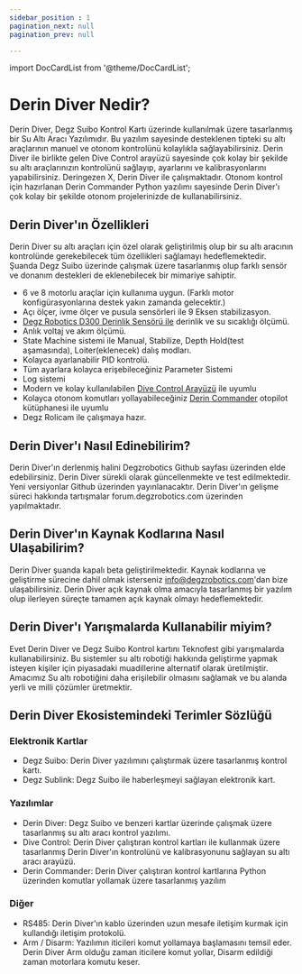 ```yaml
---
sidebar_position : 1
pagination_next: null
pagination_prev: null

---
```

import DocCardList from '@theme/DocCardList';

# Derin Diver Nedir?

Derin Diver, Degz Suibo Kontrol Kartı üzerinde kullanılmak üzere tasarlanmış bir Su Altı Aracı Yazılımıdır. Bu yazılım sayesinde desteklenen tipteki su altı araçlarının manuel ve otonom kontrolünü kolaylıkla sağlayabilirsiniz. Derin Diver ile birlikte gelen Dive Control arayüzü sayesinde çok kolay bir şekilde su altı araçlarınızın kontrolünü sağlayıp, ayarlarını ve kalibrasyonlarını yapabilirsiniz. Deringezen X, Derin Diver ile çalışmaktadır. Otonom kontrol için hazırlanan Derin Commander Python yazılımı sayesinde Derin Diver'ı çok kolay bir şekilde otonom projelerinizde de kullanabilirsiniz.

## Derin Diver'ın Özellikleri

Derin Diver su altı araçları için özel olarak geliştirilmiş olup bir su altı aracının kontrolünde gerekebilecek tüm özellikleri sağlamayı hedeflemektedir. Şuanda Degz Suibo üzerinde çalışmak üzere tasarlanmış olup farklı sensör ve donanım destekleri de eklenebilecek bir mimariye sahiptir.

- 6 ve 8 motorlu araçlar için kullanıma uygun. (Farklı motor konfigürasyonlarına destek yakın zamanda gelecektir.)
- Açı ölçer, ivme ölçer ve pusula sensörleri ile 9 Eksen stabilizasyon.
- [Degz Robotics D300 Derinlik Sensörü ile](https://degzrobotics.com/product/derinlik-ve-sicaklik-sensoru/) derinlik ve su sıcaklığı ölçümü.
- Anlık voltaj ve akım ölçümü.
- State Machine sistemi ile Manual, Stabilize, Depth Hold(test aşamasında), Loiter(eklenecek) dalış modları.
- Kolayca ayarlanabilir PID kontrolü.
- Tüm ayarlara kolayca erişebileceğiniz Parameter Sistemi
- Log sistemi
- Modern ve kolay kullanılabilen [Dive Control Arayüzü](https://github.com/degzrobotics/Dive-Control) ile uyumlu
- Kolayca otonom komutları yollayabileceğiniz [Derin Commander](https://github.com/degzrobotics/DerinCommander) otopilot kütüphanesi ile uyumlu
- Degz Rolicam ile çalışmaya hazır.

## Derin Diver'ı Nasıl Edinebilirim?

Derin Diver'ın derlenmiş halini Degzrobotics Github sayfası üzerinden elde edebilirsiniz. Derin Diver sürekli olarak güncellenmekte ve test edilmektedir. Yeni versiyonlar Github üzerinden yayınlanacaktır. Derin Diver'ın gelişme süreci hakkında tartışmalar forum.degzrobotics.com üzerinden yapılmaktadır.

## Derin Diver'ın Kaynak Kodlarına Nasıl Ulaşabilirim?

Derin Diver şuanda kapalı beta geliştirilmektedir. Kaynak kodlarına ve geliştirme sürecine dahil olmak isterseniz info@degzrobotics.com'dan bize ulaşabilirsiniz. Derin Diver açık kaynak olma amacıyla tasarlanmış bir yazılım olup ilerleyen süreçte tamamen açık kaynak olmayı hedeflemektedir.

## Derin Diver'ı Yarışmalarda Kullanabilir miyim?

Evet Derin Diver ve Degz Suibo Kontrol kartını Teknofest gibi yarışmalarda kullanabilirsiniz. Bu sistemler su altı robotiği hakkında geliştirme yapmak isteyen kişiler için piyasadaki muadillerine alternatif olarak üretilmiştir. Amacımız Su altı robotiğini daha erişilebilir olmasını sağlamak ve bu alanda yerli ve milli çözümler üretmektir.

## Derin Diver Ekosistemindeki Terimler Sözlüğü

### Elektronik Kartlar

- Degz Suibo: Derin Diver yazılımını çalıştırmak üzere tasarlanmış kontrol kartı.
- Degz Sublink: Degz Suibo ile haberleşmeyi sağlayan elektronik kart. 

### Yazılımlar

- Derin Diver: Degz Suibo ve benzeri kartlar üzerinde çalışmak üzere tasarlanmış su altı aracı kontrol yazılımı.
- Dive Control: Derin Diver çalıştıran kontrol kartları ile kullanmak üzere tasarlanmış Derin Diver'ın kontrolünü ve kalibrasyonunu sağlayan su altı aracı arayüzü. 
- Derin Commander: Derin Diver çalıştıran kontrol kartlarına Python üzerinden komutlar yollamak üzere tasarlanmış yazılım

### Diğer

- RS485: Derin Diver'ın kablo üzerinden uzun mesafe iletişim kurmak için kullandığı iletişim protokolü.
- Arm / Disarm: Yazılımın iticileri komut yollamaya başlamasını temsil eder. Derin Diver Arm olduğu zaman iticilere komut yollar, Disarm edildiği zaman motorlara komutu keser.

<DocCardList />
